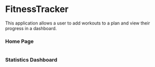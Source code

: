 # FitnessTracker

This application allows a user to add workouts to a plan and view their progress in a dashboard.


### Home Page
![]()


### Statistics Dashboard
![]()